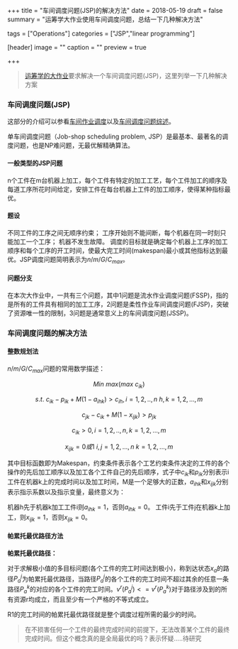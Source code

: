 +++
title = "车间调度问题(JSP)的解决方法"
date = 2018-05-19
draft = false
summary = "运筹学大作业使用车间调度问题，总结一下几种解决方法"

tags = ["Operations"]
categories = ["JSP","linear programming"]

[header]
image = ""
caption = ""
preview = true

+++

>[运筹学的大作业](/pdf/Project.pdf)要求解决一个车间调度问题(JSP)，这里列举一下几种解决方案

### 车间调度问题(JSP)

这部分的介绍可以参看[车间作业调度](https://wenku.baidu.com/view/1fc939aef524ccbff12184dc.html)以及[车间调度问题综述](/pdf/作业车间调度问题综述.pdf)。

单车间调度问题（Job-shop scheduling problem, JSP）是最基本、最著名的调度问题，也是NP难问题，无最优解精确算法。

#### 一般类型的JSP问题
n个工件在m台机器上加工，每个工件有特定的加工工艺，每个工件加工的顺序及每道工序所花时间给定，安排工件在每台机器上工件的加工顺序，使得某种指标最优。

#### 题设
不同工件的工序之间无顺序约束；
工序开始则不能间断，每个机器在同一时刻只能加工一个工序；
机器不发生故障。
调度的目标就是确定每个机器上工序的加工顺序和每个工序的开工时间，使最大完工时间(makespan)最小或其他指标达到最优。JSP调度问题简明表示为$n/m/G/C_{max}$。

#### 问题分支
在本次大作业中，一共有三个问题，其中1问题是流水作业调度问题(FSSP)，指的是所有的工件具有相同的加工工序，2问题是柔性作业车间调度问题(FJSP)，突破了资源唯一性的限制，3问题是通常意义上的车间调度问题(JSSP)。

### 车间调度问题的解决方法

#### 整数规划法

$n/m/G/C_{max}$问题的常用数学描述：

$$Min~max(max~c_{ik})$$

$$s.t.~ c_ {ik}-p_ {ik}+M(1-a_ {ihk}) > c_ {ih},i=1,2,..,n~h,k = 1,2,...,m$$

$$c_ {jk}-c_ {ik}+M(1-x_ {ijk})>p_ {jk}$$

$$c_{ik}>0,i=1,2,..,n,k=1,2,...,m$$

$$x_{ijk}=0或1~i,j=1,2,...,n~k=1,2,...,m$$

其中目标函数即为Makespan，约束条件表示各个工艺约束条件决定的工件的各个操作的先后加工顺序以及加工各个工件自己的先后顺序，式子中$c_ {ik}$和$p_ {ik}$分别表示i工件在机器k上的完成时间以及加工时间，M是一个足够大的正数，$a_ {ihk}$和$x_ {ijk}$分别表示指示系数以及指示变量，最终意义为：

机器h先于机器k加工工件i则$a_ {ihk} = 1$，否则$a_ {ihk} = 0$。
工件i先于工件j在机器k上加工，则$x_ {ijk} = 1$，否则$x_ {ijk} = 0$。

#### 帕累托最优路径方法

**帕累托最优路径：**

对于求解极小值的多目标问题(各个工件的完工时间达到极小)，称到达状态$x_ a$的路径$P_ a^j$为帕累托最优路径，当路径$P_ a^j$的各个工件的完工时间不超过其余的任意一条路径$P_ a^k$的对应的各个工件的完工时间。$v^r(P_ a^j)<=v^r(P_ a^k)$对于路径涉及到的所有资源r均成立，而且至少有一个严格的不等式成立。

R1的完工时间的帕累托最优路径就是整个调度过程所需的最少的时间。

>在不损害任何一个工件的最终完成时间的前提下，无法改善某个工件的最终完成时间。但这个概念真的是全局最优的吗？表示怀疑.....待研究

